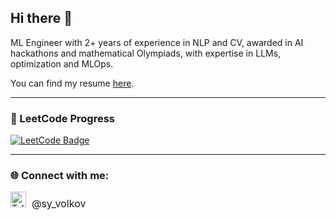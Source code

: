 ## Hi there 👋

ML Engineer with 2+ years of experience in NLP and CV, awarded in AI hackathons and mathematical Olympiads, with expertise in LLMs, optimization and MLOps.

You can find my resume [here](https://github.com/nZiben/CV/blob/main/resume.pdf).  

---

### 🔢 LeetCode Progress
<a href="https://leetcode.com/u/nZibben/" target="_blank">
  <img src="https://leetcode-badge-sage.vercel.app/badge/nZibben?theme=dark&bgColor=282828" alt="LeetCode Badge">
</a>

---

### 🌐 Connect with me:
<a href="https://t.me/sy_volkov" target="_blank" style="text-decoration: none;">
  <img src="https://img.icons8.com/color/48/000000/telegram-app.png" alt="Telegram" height="25">
</a>
<a href="https://t.me/sy_volkov" target="_blank" style="text-decoration: none; font-size: 16px; margin-left: 5px;">@sy_volkov</a>




<!--
**nZiben/nZiben** is a ✨ _special_ ✨ repository because its `README.md` (this file) appears on your GitHub profile.

Here are some ideas to get you started:

- 🔭 I’m currently working on ...
- 🌱 I’m currently learning ...
- 👯 I’m looking to collaborate on ...
- 🤔 I’m looking for help with ...
- 💬 Ask me about ...
- 📫 How to reach me: ...
- 😄 Pronouns: ...
- ⚡ Fun fact: ...
-->
